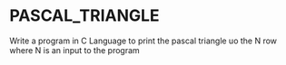 # PASCAL_TRIANGLE
Write a program in C Language to print the pascal triangle uo the N row where N is an input to the program 
